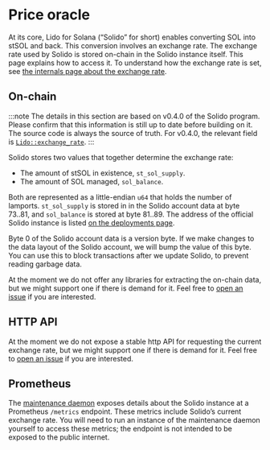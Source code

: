 # Price oracle

At its core, Lido for Solana (“Solido” for short) enables converting SOL into
stSOL and back. This conversion involves an exchange rate. The exchange rate
used by Solido is stored on-chain in the Solido instance itself. This page
explains how to access it. To understand how the exchange rate is set, see [the
internals page about the exchange rate](../internals/exchange-rate).

## On-chain

:::note
The details in this section are based on v0.4.0 of the Solido program. Please
confirm that this information is still up to date before building on it. The
source code is always the source of truth. For v0.4.0, the relevant field
is [`Lido::exchange_rate`][src-v0.4.0].
:::

[src-v0.4.0]: https://github.com/ChorusOne/solido/blob/v0.4.0/program/src/state.rs#L191

Solido stores two values that together determine the exchange rate:

 * The amount of stSOL in existence, `st_sol_supply`.
 * The amount of SOL managed, `sol_balance`.

Both are represented as a little-endian `u64` that holds the number of lamports.
`st_sol_supply` is stored in in the Solido account data at byte 73..81,
and `sol_balance` is stored at byte 81..89. The address of the official Solido
instance is listed [on the deployments page](../deployments).

Byte 0 of the Solido account data is a version byte. If we make changes to the
data layout of the Solido account, we will bump the value of this byte. You can
use this to block transactions after we update Solido, to prevent reading
garbage data.

At the moment we do not offer any libraries for extracting the on-chain data,
but we might support one if there is demand for it. Feel free to
[open an issue][new-issue] if you are interested.

[new-issue]: https://github.com/ChorusOne/solido/issues/new

## HTTP API

At the moment we do not expose a stable http API for requesting the current
exchange rate, but we might support one if there is demand for it. Feel free
to [open an issue][new-issue] if you are interested.

## Prometheus

The [maintenance daemon](../maintenance) exposes details about the Solido
instance at a Prometheus `/metrics` endpoint. These metrics include Solido’s
current exchange rate. You will need to run an instance of the maintenance
daemon yourself to access these metrics; the endpoint is not intended to be
exposed to the public internet.
